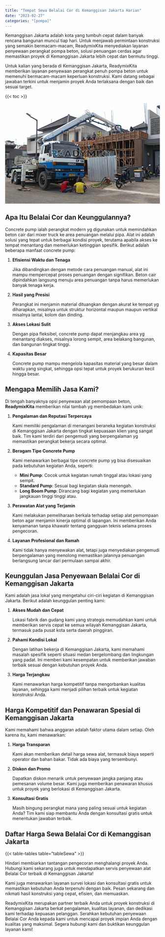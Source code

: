 ```yaml
---
title: "Tempat Sewa Belalai Cor di Kemanggisan Jakarta Harian"
date: "2023-02-27"
categories: "[pompa]"
---
```


Kemanggisan Jakarta adalah kota yang tumbuh cepat dalam banyak rencana bangunan muncul tiap hari. Untuk menjawab permintaan konstruksi yang semakin bermacam-macam, ReadymixKita menyediakan layanan penyewaan perangkat pompa beton, solusi penuangan cerdas agar memastikan proyek di Kemanggisan Jakarta lebih cepat dan bermutu tinggi.

Untuk kalian yang berada di Kemanggisan Jakarta, ReadymixKita memberikan layanan penyewaan perangkat penuh pompa beton untuk memenuhi bermacam-macam keperluan konstruksi. Kami datang sebagai jawaban terkini untuk menjamin proyek Anda terlaksana dengan baik dan sesuai target.

{{< toc >}}

![Tempat Sewa Belalai Cor di Kemanggisan Jakarta Harian](/images/pompa/sewa-pompa-02.jpg)

## Apa Itu Belalai Cor dan Keunggulannya?

Concrete pump ialah perangkat modern yg digunakan untuk memindahkan beton cair dari mixer truck ke area penuangan melalui pipa. Alat ini adalah solusi yang tepat untuk berbagai kondisi proyek, terutama apabila akses ke tempat menantang dan memerlukan ketinggian spesifik. Berikut adalah beberapa manfaat concrete pump:

1. **Efisiensi Waktu dan Tenaga**

   Jika dibandingkan dengan metode cara penuangan manual, alat ini mampu mempercepat proses penuangan dengan signifikan. Beton cair dipindahkan langsung menuju area penuangan tanpa harus memerlukan banyak tenaga kerja.

2. **Hasil yang Presisi**

   Perangkat ini menjamin material dituangkan dengan akurat ke tempat yg diharapkan, misalnya untuk struktur horizontal maupun maupun vertikal misalnya lantai, kolom dan dinding.

3. **Akses Lokasi Sulit**

   Dengan pipa fleksibel, concrete pump dapat menjangkau area yg menantang diakses, misalnya lorong sempit, area belakang bangunan, dan bangunan tingkat tinggi.

4. **Kapasitas Besar**

   Concrete pump mampu mengelola kapasitas material yang besar dalam waktu yang singkat, sehingga opsi tepat untuk proyek berukuran kecil hingga besar.

## Mengapa Memilih Jasa Kami?

Di tengah banyaknya opsi penyewaan alat pemompaan beton, **ReadymixKita** memberikan nilai tambah yg membedakan kami unik:

1. **Pengalaman dan Reputasi Terpercaya**

   Kami memiliki pengalaman di menangani beraneka kegiatan konstruksi di Kemanggisan Jakarta dengan tingkat kepuasaan klien yang sangat baik. Tim kami terdiri dari pengemudi yang berpengalaman yg memastikan perangkat bekerja secara optimal.

2. **Beragam Tipe Concrete Pump**

   Kami menawarkan berbagai tipe concrete pump yg bisa disesuaikan pada kebutuhan kegiatan Anda, seperti:
   - **Mini Pump**: Cocok untuk kegiatan rumah tinggal atau lokasi yang sempit.
   - **Standard Pump**: Sesuai bagi kegiatan skala menengah.
   - **Long Boom Pump**: Dirancang bagi kegiatan yang memerlukan jangkauan tinggi tinggi atau.

3. **Perawatan Alat yang Terjamin**

   Kami melakukan pemeliharaan berkala terhadap setiap alat pemompaan beton agar menjamin kinerja optimal di lapangan. Ini memberikan Anda kenyamanan tanpa khawatir tentang gangguan teknis selama proses pengecoran.

4. **Layanan Profesional dan Ramah**

   Kami tidak hanya menyewakan alat, tetapi juga menyediakan pengemudi berpengalaman yang menolong memastikan jalannya penuangan berlangsung lancar dari permulaan sampai akhir.

## Keunggulan Jasa Penyewaan Belalai Cor di Kemanggisan Jakarta

Kami adalah jasa lokal yang mengetahui ciri-ciri kegiatan di Kemanggisan Jakarta. Berikut adalah keunggulan penting kami:

1. **Akses Mudah dan Cepat**

   Lokasi fabrik dan gudang kami yang strategis memudahkan kami untuk memberikan servis cepat ke semua wilayah Kemanggisan Jakarta, termasuk pada pusat kota serta daerah pinggiran.

2. **Pahami Kondisi Lokal**

   Dengan latihan bekerja di Kemanggisan Jakarta, kami memahami masalah spesifik seperti situasi medan bergelombang dan lingkungan yang padat. Ini memberi kami kesempatan untuk memberikan jawaban terbaik sesuai dengan kebutuhan proyek Anda.

3. **Harga Terjangkau**

   Kami menawarkan harga kompetitif tanpa mengorbankan kualitas layanan, sehingga kami menjadi pilihan terbaik untuk kegiatan konstruksi Anda.

## Harga Kompetitif dan Penawaran Spesial di Kemanggisan Jakarta

Kami memahami bahwa anggaran adalah faktor utama dalam setiap. Oleh karena itu, kami menawarkan:

1. **Harga Transparan**

   Kami akan memberikan detail harga sewa alat, termasuk biaya seperti operator dan bahan bakar. Tidak ada biaya yang tersembunyi.

2. **Diskon dan Promo**

   Dapatkan diskon menarik untuk penyewaan jangka panjang atau pemesanan volume besar. Kami juga memberikan penawaran khusus untuk proyek yang berlokasi di Kemanggisan Jakarta.

3. **Konsultasi Gratis**

   Masih bingung perangkat mana yang paling sesuai untuk kegiatan Anda? Tim kami siap membantu Anda dengan konsultasi gratis untuk menentukan jawaban terbaik.

## Daftar Harga Sewa Belalai Cor di Kemanggisan Jakarta

{{< table-tables table="tableSewa" >}}

Hindari membiarkan tantangan pengecoran menghalangi proyek Anda. Hubungi kami sekarang juga untuk mendapatkan servis penyewaan alat Belalai Cor terbaik di Kemanggisan Jakarta!

Kami juga menawarkan layanan survei lokasi dan konsultasi gratis untuk memastikan kebutuhan Anda terpenuhi dengan baik. Pesan sekarang dan nikmati hasil konstruksi yang cepat, efisien, dan memuaskan.

ReadymixKita merupakan partner terbaik Anda untuk proyek konstruksi di Kemanggisan Jakarta berkat pengalaman, kualitas layanan, dan dedikasi kami terhadap kepuasan pelanggan. Serahkan kebutuhan penyewaan Belalai Cor Anda kepada kami untuk mencapai proyek impian Anda dengan kualitas yang maksimal. Segera hubungi kami dan buktikan keunggulan layanan kami!